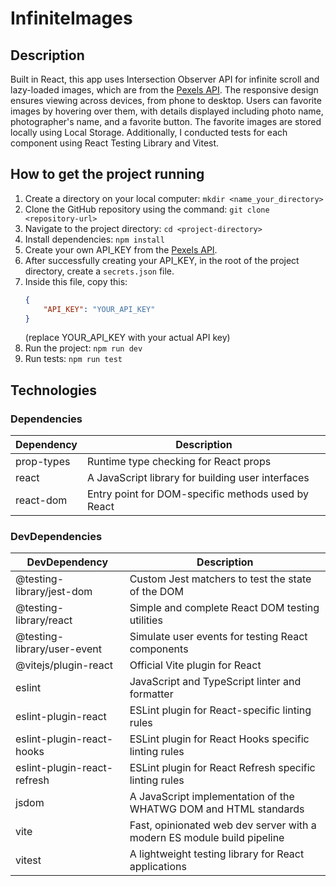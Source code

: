 # InfiniteImages

## Description

Built in React, this app uses Intersection Observer API for infinite scroll and lazy-loaded images, which are from the <a href="https://www.pexels.com/api/">Pexels API</a>. The responsive design ensures viewing across devices, from phone to desktop. Users can favorite images by hovering over them, with details displayed including photo name, photographer's name, and a favorite button. The favorite images are stored locally using Local Storage. Additionally, I conducted tests for each component using React Testing Library and Vitest.

## How to get the project running

1. Create a directory on your local computer: `mkdir <name_your_directory>`
2. Clone the GitHub repository using the command: `git clone <repository-url>`
3. Navigate to the project directory: `cd <project-directory>`
4. Install dependencies: `npm install`
5. Create your own API_KEY from the <a href="https://www.pexels.com/api/">Pexels API</a>.
6. After successfully creating your API_KEY, in the root of the project directory, create a `secrets.json` file.
7. Inside this file, copy this: 
    ```json
    {
        "API_KEY": "YOUR_API_KEY"
    }
    ```
    (replace YOUR_API_KEY with your actual API key)
8. Run the project: `npm run dev`
9. Run tests: `npm run test`

## Technologies

### Dependencies

| Dependency | Description                                        |
| ---------- | -------------------------------------------------- |
| prop-types | Runtime type checking for React props              |
| react      | A JavaScript library for building user interfaces  |
| react-dom  | Entry point for DOM-specific methods used by React |

### DevDependencies

| DevDependency               | Description                                       |
| --------------------------- | ------------------------------------------------- |
| @testing-library/jest-dom   | Custom Jest matchers to test the state of the DOM |
| @testing-library/react      | Simple and complete React DOM testing utilities   |
| @testing-library/user-event | Simulate user events for testing React components |
| @vitejs/plugin-react        | Official Vite plugin for React                    |
| eslint                      | JavaScript and TypeScript linter and formatter    |
| eslint-plugin-react         | ESLint plugin for React-specific linting rules    |
| eslint-plugin-react-hooks   | ESLint plugin for React Hooks specific linting rules |
| eslint-plugin-react-refresh | ESLint plugin for React Refresh specific linting rules |
| jsdom                       | A JavaScript implementation of the WHATWG DOM and HTML standards |
| vite                        | Fast, opinionated web dev server with a modern ES module build pipeline |
| vitest                      | A lightweight testing library for React applications |
